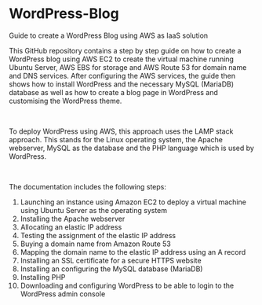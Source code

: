# WordPress-Blog
Guide to create a WordPress Blog using AWS as IaaS solution

This GitHub repository contains a step by step guide on how to create a WordPress blog using AWS EC2 to create the virtual machine running Ubuntu Server, AWS EBS for storage and AWS Route 53 for domain name and DNS services. After configuring the AWS services, the guide then shows how to install WordPress and the necessary MySQL (MariaDB) database as well as how to create a blog page in WordPress and customising the WordPress theme.

</br>

To deploy WordPress using AWS, this approach uses the LAMP stack approach. This stands for the Linux operating system, the Apache webserver, MySQL as the database and the PHP language which is used by WordPress.

</br>

The documentation includes the following steps:

1. Launching an instance using Amazon EC2 to deploy a virtual machine using Ubuntu Server as the operating system
2. Installing the Apache webserver
3. Allocating an elastic IP address
4. Testing the assignment of the elastic IP address
5. Buying a domain name from Amazon Route 53
6. Mapping the domain name to the elastic IP address using an A record
7. Installing an SSL certificate for a secure HTTPS website
8. Installing an configuring the MySQL database (MariaDB)
9. Installing PHP
10. Downloading and configuring WordPress to be able to login to the WordPress admin console